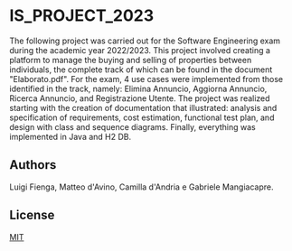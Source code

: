 # IS_PROJECT_2023

The following project was carried out for the Software Engineering exam during the academic year 2022/2023. This project involved creating a platform to manage the buying and selling of properties between individuals, the complete track of which can be found in the document "Elaborato.pdf". For the exam, 4 use cases were implemented from those identified in the track, namely: Elimina Annuncio, Aggiorna Annuncio, Ricerca Annuncio, and Registrazione Utente. The project was realized starting with the creation of documentation that illustrated: analysis and specification of requirements, cost estimation, functional test plan, and design with class and sequence diagrams. Finally, everything was implemented in Java and H2 DB.

## Authors

Luigi Fienga, Matteo d'Avino, Camilla d'Andria e Gabriele Mangiacapre.

## License

[MIT](https://choosealicense.com/licenses/mit/)